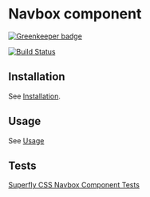 # Navbox component

[![Greenkeeper badge](https://badges.greenkeeper.io/superflycss/component-navbox.svg)](https://greenkeeper.io/)

[![Build Status](https://travis-ci.org/superflycss/component-navbox.svg?branch=master)](https://travis-ci.org/superflycss/component-navbox)

## Installation

See [Installation](https://github.com/superflycss/superflycss/#installation).

## Usage

See [Usage](https://github.com/superflycss/superflycss/#usage)

## Tests

[Superfly CSS Navbox Component Tests](https://superflycss.github.io/component-navbox/target/test/html/)
